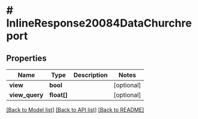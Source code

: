 # # InlineResponse20084DataChurchreport

## Properties

Name | Type | Description | Notes
------------ | ------------- | ------------- | -------------
**view** | **bool** |  | [optional]
**view_query** | **float[]** |  | [optional]

[[Back to Model list]](../../README.md#models) [[Back to API list]](../../README.md#endpoints) [[Back to README]](../../README.md)
